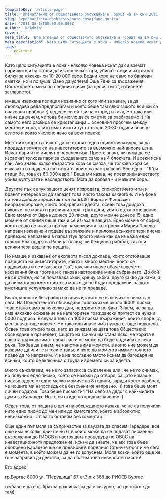 ```yaml
---
templateKey: 'article-page'
title: 'Впечатления от общественото обсъждане в Горица на 14 юни 2011'
slug: 'vpechatlenia-obshtestvenoto-obsajdane-gorica'
date: '2011-06-15T00:00:00.000Z'
author: 'kdAdmin'
cover: ''
meta_title: 'Впечатления от общественото обсъждане в Горица на 14 юни 2011'
meta_description: 'Като цяло ситуацията е ясна - няколко човека искат да си вземат паричките и са готови да изкореняват гори, убиват птици и изтръгват билки за някакви си 10-20 000 евро.'
tags:
  - Действие
---
```


Като цяло ситуацията е ясна - няколко човека искат да си вземат паричките и са готови да изкореняват гори, убиват птици и изтръгват билки за някакви си 10-20 000 евро. Бедни хора не само по банкови сметки, но и по душа. Дано да успеем! Още 7дни за възражения! Обсъждането мина по следния начин (за целия текст, натиснете заглавието).

Имаше извикана полиция незнайно от кого или за какво, за да съблюдава реда предполагам и която беше там явно защото всички са очаквали проблем :) седеше си ей тъй на отпред и така, Но така или иначе да речем, че това би могло да се сметне за разбираемо :) На самото него разбира се кристализира... основния проблем между местни и хора, които имат имоти тук от около 20-30 години вече в селото и които числено явно са вече повече.

Местните хора тук искат да се строи с една единствена идея, за да продадът земята си на инвеститорите за възможно най-висока цена. Искат пари и не мислят в перспектива. Просто знаят, че няма да се изхарчат толкова пари за създаването само на 4 блокчета. И всеки иска пай. Ако знаеш колко възрастни хора се смяха, че толкова хора се изказаха в подкрепа на птиците, които са застрашени. Все едно - "К'ви птици бе, това са 60 000 евро!" Баща ми казва, че предприемачеството убива културата и наследството. Мога да добавя - и малките хора.

Другите пък са тук защото ценят природата, спокойствието и т.н и бранят интереса си да запазят това място такова каквото е. И на фона на това дойдоха представител на БДЗП Варна и Фондация Биоразнообразие, които подкрепиха идеята, освен това дойдоха няколко, не малко и различни хора -граждани, които взеха отношение. Едно момче от Варна донесе 20 писма, друго момче донесе 15, едно момиче от сливен беше там и се изказа в защита. Едно момче от софия, което също се изказа против намеренията за строеж и Мария Лалева направи изкаване и подаде възражение и приложи всичките тези писма прилежно направени в папка (тук просто няма как да не кажа едно голямо Благодаря на Ралица тя свърши безценна работа), както и всички тези дошли по пощата.

Но имаше и изкаване от експерта писал доклада, които отстояваше позицията на инвеститорите, както и много местни, които се надвикваха и се изказваха "за", така или иначе обаче повечето изкавания бяха против и с такова настроение мина събранието. До бой не се стигна, но се показваха зъки, срещу зъбки. друго какво да кажа, а да писмата до кметството за малко да не бъдат предадени, защото кметицата услужливо замлко да не ги предаде.

Благодарности безкрайно на всички, които се включиха с писма до сега. На Общественото обсъждане приложихме около 1600!! писма, това стана само за няколко дни, невероятно но факт. Знаем, че за да има някакво основание на категоричен граждански протест са нужни 5000 подписа. В случая това са 1600 писма възражения, които споре...д мен значат още повече. Но така или иначе има нужда от още подкрепа. Освен това отново така, като аз виждам нещата това Обществено обсъждане е прецедент, защото на всички им стана ясно, че хората в нашата държава имат своя глас и не може да бъде подминат с лека ръка. Трябва да знаем, че наистина има момети, в които ние можем да казваме да или не и този е такъв и поне до момента имаме пълното право да го направим. И не на последно място искам да багодаря на всички, които се включиха с труда и времето си за идеята.

много съжалявам, че не го запазих за съжаление или , че не го снимах, но получих едно писмо, което се наложи да отворя, защото нямаше ниакъв адрес от едно малко момиче на 8 години, заради което разбрах, че нощите ми напоследък са безсънни не напразно. :)) това беше моят личен подарък. Това беше писмо тип "На село за дядо" с най-милите думи за Карадере.Но то си отиде по предназначение :)

Освен това, от пощата в деня на обсъждането казаха, че не са получили нито едно писмо до мен или до кметството, което е абсолютно невъзможно ....това го оставям без коментар.

Още един път моля за съпричастие за каузата да спасим Карадере, все още има няколко дни-точно 6, в които може да се подават писменни възражения до РИОСВ и настоящата процедура по ОВОС на инвестиционното предложение, искам да знаете, че ако това бъде одобрено Карадере ще се превърне в поредния Слънчев бряг и че сега е момента, в който можем да не го допуснем. Моля всеки, който още не го е направил да действа, за да опазим това невероятно място!

Ето адрес:

гр.Бургас 8000
ул. "Перущица" 67
ет.3,п.к 388
до РИОСВ Бургас

(хубаво е да е с обратна разписка, за да е сигурно, че ще стигне до там)
